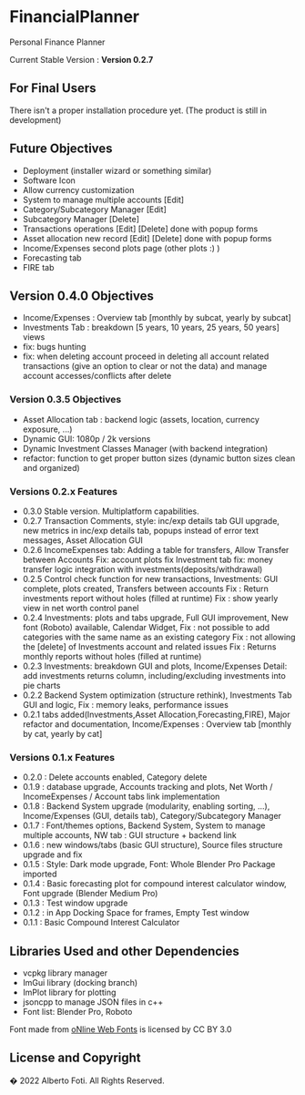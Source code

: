 # FinancialPlanner
Personal Finance Planner <br>

Current Stable Version : **Version 0.2.7**

## For Final Users
There isn't a proper installation procedure yet. (The product is still in development)

## Future Objectives
- Deployment (installer wizard or something similar)
- Software Icon
- Allow currency customization
- System to manage multiple accounts [Edit]
- Category/Subcategory Manager [Edit]
- Subcategory Manager [Delete]
- Transactions operations [Edit] [Delete] done with popup forms
- Asset allocation new record [Edit] [Delete] done with popup forms
- Income/Expenses second plots page (other plots :) )
- Forecasting tab
- FIRE tab

## Version 0.4.0 Objectives
- Income/Expenses : Overview tab [monthly by subcat, yearly by subcat]
- Investments Tab : breakdown [5 years, 10 years, 25 years, 50 years] views
- fix: bugs hunting
- fix: when deleting account proceed in deleting all account related transactions (give an option to clear or not the data) and manage account accesses/conflicts after delete

### Version 0.3.5 Objectives
- Asset Allocation tab : backend logic (assets, location, currency exposure, ...)
- Dynamic GUI: 1080p / 2k versions
- Dynamic Investment Classes Manager (with backend integration)
- refactor: function to get proper button sizes (dynamic button sizes clean and organized)

### Versions 0.2.x Features
- 0.3.0 Stable version. Multiplatform capabilities.
- 0.2.7 Transaction Comments, style: inc/exp details tab GUI upgrade, new metrics in inc/exp details tab, popups instead of error text messages, Asset Allocation GUI
- 0.2.6 IncomeExpenses tab: Adding a table for transfers, Allow Transfer between Accounts
  Fix: account plots fix
  Investment tab fix: money transfer logic integration with investments(deposits/withdrawal)
- 0.2.5 Control check function for new transactions, Investments: GUI complete, plots created, Transfers between accounts
  Fix : Return investments report without holes (filled at runtime)
  Fix : show yearly view in net worth control panel
- 0.2.4 Investments: plots and tabs upgrade, Full GUI improvement, New font (Roboto) available, Calendar Widget,
  Fix : not possible to add categories with the same name as an existing category
  Fix : not allowing the [delete] of Investments account and related issues
  Fix : Returns monthly reports without holes (filled at runtime)
- 0.2.3 Investments: breakdown GUI and plots, Income/Expenses Detail: add investments returns column, including/excluding investments into pie charts
- 0.2.2 Backend System optimization (structure rethink), Investments Tab GUI and logic, Fix : memory leaks, performance issues
- 0.2.1 tabs added(Investments,Asset Allocation,Forecasting,FIRE), Major refactor and documentation, Income/Expenses : Overview tab [monthly by cat, yearly by cat]

### Versions 0.1.x Features
- 0.2.0 : Delete accounts enabled, Category delete
- 0.1.9 : database upgrade, Accounts tracking and plots, Net Worth / IncomeExpenses / Account tabs link implementation
- 0.1.8 : Backend System upgrade (modularity, enabling sorting, ...), Income/Expenses (GUI, details tab), Category/Subcategory Manager
- 0.1.7 : Font/themes options, Backend System, System to manage multiple accounts, NW tab : GUI structure + backend link
- 0.1.6 : new windows/tabs (basic GUI structure), Source files structure upgrade and fix
- 0.1.5 : Style: Dark mode upgrade, Font: Whole Blender Pro Package imported
- 0.1.4 : Basic forecasting plot for compound interest calculator window, Font upgrade (Blender Medium Pro)
- 0.1.3 : Test window upgrade
- 0.1.2 : in App Docking Space for frames, Empty Test window
- 0.1.1 : Basic Compound Interest Calculator

## Libraries Used and other Dependencies
- vcpkg library manager <br>
- ImGui library (docking branch)
- ImPlot library for plotting
- jsoncpp to manage JSON files in c++
- Font list: Blender Pro, Roboto<br>
<div>Font made from <a href="http://www.onlinewebfonts.com">oNline Web Fonts</a> is licensed by CC BY 3.0</div>

## License and Copyright
� 2022 Alberto Foti. All Rights Reserved.
